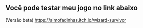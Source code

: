 ## Você pode testar meu jogo no link abaixo

(Versão beta)
https://almofadinhas.itch.io/wizard-survivor
